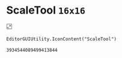# ScaleTool `16x16`
<img src="/img/ScaleTool.png" width=16 height=16>

``` CSharp
EditorGUIUtility.IconContent("ScaleTool")
```
```
3934544089499413844
```
